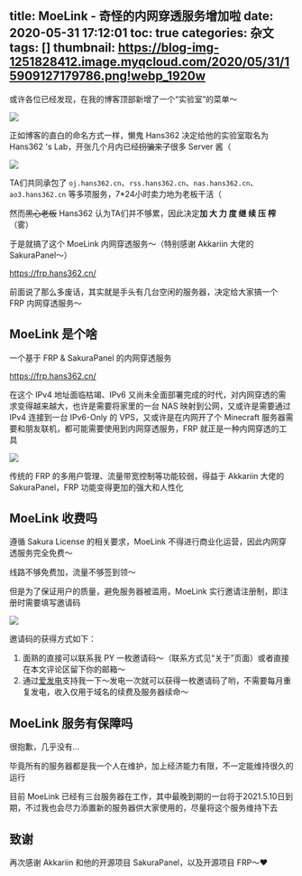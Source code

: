 title: MoeLink - 奇怪的内网穿透服务增加啦
date: 2020-05-31 17:12:01
toc: true
categories: 杂文
tags: []
thumbnail: https://blog-img-1251828412.image.myqcloud.com/2020/05/31/15909127179786.png!webp_1920w
---
或许各位已经发现，在我的博客顶部新增了一个“实验室”的菜单～

![](https://blog-img-1251828412.image.myqcloud.com/2020/05/31/15909091584308.jpg!webp_1920w)

正如博客的直白的命名方式一样，懒鬼 Hans362 决定给他的实验室取名为 Hans362 's Lab，开张几个月内已经~~拐骗来了~~很多 Server 酱（

![](https://blog-img-1251828412.image.myqcloud.com/2020/05/31/15909097308176.jpg!webp_1920w)

TA们共同承包了 `oj.hans362.cn`、`rss.hans362.cn`、`nas.hans362.cn`、`ao3.hans362.cn` 等多项服务，7*24小时卖力地为老板干活（

然而~~黑心老板~~ Hans362 认为TA们并不够累，因此决定**加 大 力 度 继 续 压 榨**（雾）

于是就搞了这个 MoeLink 内网穿透服务～（特别感谢 Akkariin 大佬的 SakuraPanel～）

https://frp.hans362.cn/

<!--more-->

前面说了那么多废话，其实就是手头有几台空闲的服务器，决定给大家搞一个 FRP 内网穿透服务～

## MoeLink 是个啥

一个基于 FRP & SakuraPanel 的内网穿透服务

https://frp.hans362.cn/

在这个 IPv4 地址面临枯竭、IPv6 又尚未全面部署完成的时代，对内网穿透的需求变得越来越大，也许是需要将家里的一台 NAS 映射到公网，又或许是需要通过 IPv4 连接到一台 IPv6-Only 的 VPS，又或许是在内网开了个 Minecraft 服务器需要和朋友联机，都可能需要使用到内网穿透服务，FRP 就正是一种内网穿透的工具

![](https://blog-img-1251828412.image.myqcloud.com/2020/05/31/15909130767208.png!webp_1920w)

传统的 FRP 的多用户管理、流量带宽控制等功能较弱，得益于 Akkariin 大佬的 SakuraPanel，FRP 功能变得更加的强大和人性化

## MoeLink 收费吗

遵循 Sakura License 的相关要求，MoeLink 不得进行商业化运营，因此内网穿透服务完全免费～

线路不够免费加，流量不够签到领～

但是为了保证用户的质量，避免服务器被滥用，MoeLink 实行邀请注册制，即注册时需要填写邀请码

![](https://blog-img-1251828412.image.myqcloud.com/2020/05/31/15909126853483.jpg!webp_1920w)

邀请码的获得方式如下：

1. 面熟的直接可以联系我 PY 一枚邀请码～（联系方式见“关于”页面）或者直接在本文评论区留下你的邮箱～
2. 通过[爱发电](https://afdian.net/@hans362)支持我一下～发电一次就可以获得一枚邀请码了哟，不需要每月重复发电，收入仅用于域名的续费及服务器续命～

## MoeLink 服务有保障吗

很抱歉，几乎没有...

毕竟所有的服务器都是我一个人在维护，加上经济能力有限，不一定能维持很久的运行

目前 MoeLink 已经有三台服务器在工作，其中最晚到期的一台将于2021.5.10日到期，不过我也会尽力添置新的服务器供大家使用的，尽量将这个服务维持下去

## 致谢

再次感谢 Akkariin 和他的开源项目 SakuraPanel，以及开源项目 FRP～❤️






